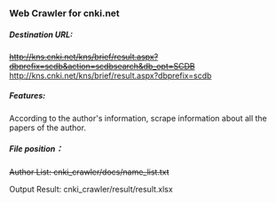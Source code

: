 ### Web Crawler for cnki.net

##### Destination URL:
~~http://kns.cnki.net/kns/brief/result.aspx?dbprefix=scdb&action=scdbsearch&db_opt=SCDB~~
http://kns.cnki.net/kns/brief/result.aspx?dbprefix=scdb

##### Features:
According to the author's information, scrape information about all the papers of the author.
##### File position：
~~Author List: cnki_crawler/docs/name_list.txt~~

Output Result: cnki_crawler/result/result.xlsx
